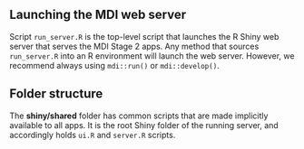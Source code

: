 ## Launching the MDI web server

Script <code>run_server.R</code> is the top-level script that launches
the R Shiny web server that serves the MDI Stage 2 apps.
Any method that sources <code>run_server.R</code> into an R environment
will launch the web server. However, we recommend always using
<code>mdi::run()</code> or <code>mdi::develop()</code>.

## Folder structure

The **shiny/shared** folder has common scripts that are made implicitly
available to all apps. It is the root Shiny folder of the running
server, and accordingly holds <code>ui.R</code> and
<code>server.R</code> scripts. 
